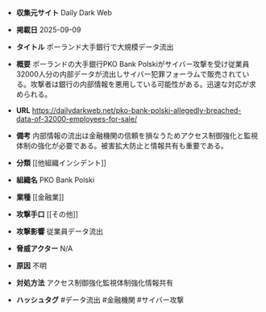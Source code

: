 - **収集元サイト**
Daily Dark Web

- **掲載日**
2025-09-09

- **タイトル**
ポーランド大手銀行で大規模データ流出

- **概要**
ポーランドの大手銀行PKO Bank Polskiがサイバー攻撃を受け従業員32000人分の内部データが流出しサイバー犯罪フォーラムで販売されている。攻撃者は銀行の内部情報を悪用している可能性がある。迅速な対応が求められる。

- **URL**
https://dailydarkweb.net/pko-bank-polski-allegedly-breached-data-of-32000-employees-for-sale/

- **備考**
内部情報の流出は金融機関の信頼を損なうためアクセス制御強化と監視体制の強化が必要である。被害拡大防止と情報共有も重要である。

- **分類**
[[他組織インシデント]]

- **組織名**
PKO Bank Polski

- **業種**
[[金融業]]

- **攻撃手口**
[[その他]]

- **攻撃影響**
従業員データ流出

- **脅威アクター**
N/A

- **原因**
不明

- **対処方法**
アクセス制御強化監視体制強化情報共有

- **ハッシュタグ**
#データ流出 #金融機関 #サイバー攻撃
